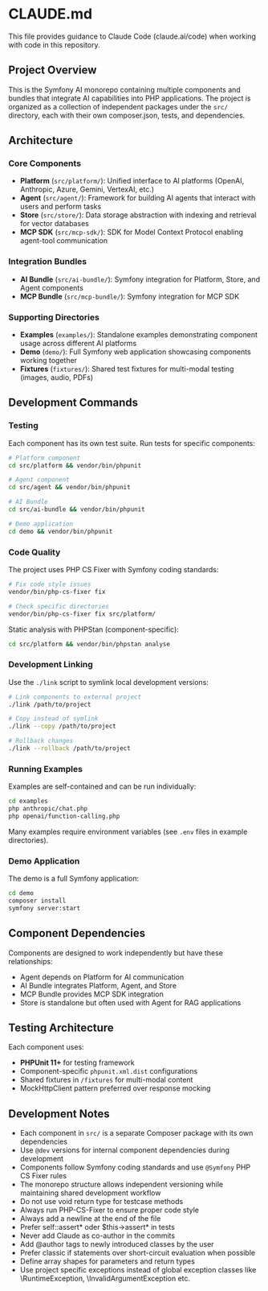 # CLAUDE.md

This file provides guidance to Claude Code (claude.ai/code) when working with code in this repository.

## Project Overview

This is the Symfony AI monorepo containing multiple components and bundles that integrate AI capabilities into PHP applications. The project is organized as a collection of independent packages under the `src/` directory, each with their own composer.json, tests, and dependencies.

## Architecture

### Core Components
- **Platform** (`src/platform/`): Unified interface to AI platforms (OpenAI, Anthropic, Azure, Gemini, VertexAI, etc.)
- **Agent** (`src/agent/`): Framework for building AI agents that interact with users and perform tasks
- **Store** (`src/store/`): Data storage abstraction with indexing and retrieval for vector databases
- **MCP SDK** (`src/mcp-sdk/`): SDK for Model Context Protocol enabling agent-tool communication

### Integration Bundles
- **AI Bundle** (`src/ai-bundle/`): Symfony integration for Platform, Store, and Agent components
- **MCP Bundle** (`src/mcp-bundle/`): Symfony integration for MCP SDK

### Supporting Directories
- **Examples** (`examples/`): Standalone examples demonstrating component usage across different AI platforms
- **Demo** (`demo/`): Full Symfony web application showcasing components working together
- **Fixtures** (`fixtures/`): Shared test fixtures for multi-modal testing (images, audio, PDFs)

## Development Commands

### Testing
Each component has its own test suite. Run tests for specific components:
```bash
# Platform component
cd src/platform && vendor/bin/phpunit

# Agent component  
cd src/agent && vendor/bin/phpunit

# AI Bundle
cd src/ai-bundle && vendor/bin/phpunit

# Demo application
cd demo && vendor/bin/phpunit
```

### Code Quality
The project uses PHP CS Fixer with Symfony coding standards:
```bash
# Fix code style issues
vendor/bin/php-cs-fixer fix

# Check specific directories
vendor/bin/php-cs-fixer fix src/platform/
```

Static analysis with PHPStan (component-specific):
```bash
cd src/platform && vendor/bin/phpstan analyse
```

### Development Linking
Use the `./link` script to symlink local development versions:
```bash
# Link components to external project
./link /path/to/project

# Copy instead of symlink
./link --copy /path/to/project

# Rollback changes
./link --rollback /path/to/project
```

### Running Examples
Examples are self-contained and can be run individually:
```bash
cd examples
php anthropic/chat.php
php openai/function-calling.php
```

Many examples require environment variables (see `.env` files in example directories).

### Demo Application
The demo is a full Symfony application:
```bash
cd demo
composer install
symfony server:start
```

## Component Dependencies

Components are designed to work independently but have these relationships:
- Agent depends on Platform for AI communication
- AI Bundle integrates Platform, Agent, and Store
- MCP Bundle provides MCP SDK integration
- Store is standalone but often used with Agent for RAG applications

## Testing Architecture

Each component uses:
- **PHPUnit 11+** for testing framework
- Component-specific `phpunit.xml.dist` configurations
- Shared fixtures in `/fixtures` for multi-modal content
- MockHttpClient pattern preferred over response mocking

## Development Notes

- Each component in `src/` is a separate Composer package with its own dependencies
- Use `@dev` versions for internal component dependencies during development
- Components follow Symfony coding standards and use `@Symfony` PHP CS Fixer rules
- The monorepo structure allows independent versioning while maintaining shared development workflow
- Do not use void return type for testcase methods
- Always run PHP-CS-Fixer to ensure proper code style
- Always add a newline at the end of the file
- Prefer self::assert* oder $this->assert* in tests
- Never add Claude as co-author in the commits
- Add @author tags to newly introduced classes by the user
- Prefer classic if statements over short-circuit evaluation when possible
- Define array shapes for parameters and return types
- Use project specific exceptions instead of global exception classes like \RuntimeException, \InvalidArgumentException etc.